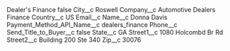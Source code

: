 <?xml version="1.0" encoding="UTF-8"?>
<CustomMetadata xmlns="http://soap.sforce.com/2006/04/metadata" xmlns:xsi="http://www.w3.org/2001/XMLSchema-instance" xmlns:xsd="http://www.w3.org/2001/XMLSchema">
    <label>Dealer&apos;s Finance</label>
    <protected>false</protected>
    <values>
        <field>City__c</field>
        <value xsi:type="xsd:string">Roswell</value>
    </values>
    <values>
        <field>Company__c</field>
        <value xsi:type="xsd:string">Automotive Dealers Finance</value>
    </values>
    <values>
        <field>Country__c</field>
        <value xsi:type="xsd:string">US</value>
    </values>
    <values>
        <field>Email__c</field>
        <value xsi:nil="true"/>
    </values>
    <values>
        <field>Name__c</field>
        <value xsi:type="xsd:string">Donna Davis</value>
    </values>
    <values>
        <field>Payment_Method_API_Name__c</field>
        <value xsi:type="xsd:string">dealers_finance</value>
    </values>
    <values>
        <field>Phone__c</field>
        <value xsi:nil="true"/>
    </values>
    <values>
        <field>Send_Title_to_Buyer__c</field>
        <value xsi:type="xsd:boolean">false</value>
    </values>
    <values>
        <field>State__c</field>
        <value xsi:type="xsd:string">GA</value>
    </values>
    <values>
        <field>Street1__c</field>
        <value xsi:type="xsd:string">1080 Holcombd Br Rd</value>
    </values>
    <values>
        <field>Street2__c</field>
        <value xsi:type="xsd:string">Building 200 Ste 340</value>
    </values>
    <values>
        <field>Zip__c</field>
        <value xsi:type="xsd:string">30076</value>
    </values>
</CustomMetadata>

